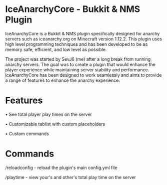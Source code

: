 # IceAnarchyCore - Bukkit & NMS Plugin
IceAnarchyCore is a Bukkit & NMS plugin specifically designed for anarchy servers such as iceanarchy.org on Minecraft version 1.12.2. This plugin uses high level programming techniques and has been developed to be as memory safe, efficient, and low level as possible.

The project was started by SevJ6 (me) after a long break from running anarchy servers. The goal was to create a plugin that would enhance the player experience while maintaining server stability and performance. IceAnarchyCore has been designed to work seamlessly and aims to provide a range of features to enhance the anarchy experience.

# Features
• See total player play times on the server

• Customizable tablist with custom placeholders

• Custom commands

# Commands
/reloadconfig - reload the plugin's main config.yml file

/playtime - view your's and other's total play time on the server
